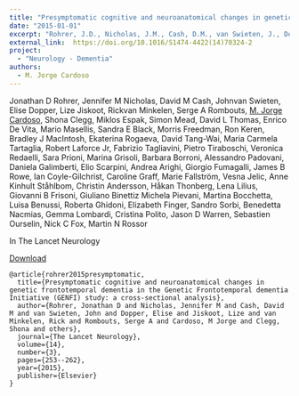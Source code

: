 ```yaml
---
title: "Presymptomatic cognitive and neuroanatomical changes in genetic frontotemporal dementia in the Genetic Frontotemporal dementia Initiative (GENFI) study: a cross-sectional analysis"
date: "2015-01-01"
excerpt: "Rohrer, J.D., Nicholas, J.M., Cash, D.M., van Swieten, J., Dopper, E., Jiskoot, L., van Minkelen, R., Rombouts, S.A., Cardoso, M.J., Clegg, S. and Espak, M., 2015. The Lancet Neurology, 14(3), pp.253-262."
external_link:  https://doi.org/10.1016/S1474-4422(14)70324-2
project:
  - "Neurology - Dementia"
authors:
  - M. Jorge Cardoso
---
```

Jonathan D Rohrer, Jennifer M Nicholas, David M Cash, Johnvan Swieten, Elise Dopper, Lize Jiskoot, Rickvan Minkelen, Serge A Rombouts, [M. Jorge Cardoso](/people/jorge_cardoso), Shona Clegg,  Miklos Espak, Simon Mead, David L Thomas, Enrico De Vita, Mario Masellis, Sandra E Black, Morris Freedman, Ron Keren, Bradley J MacIntosh, Ekaterina Rogaeva, David Tang-Wai, Maria Carmela Tartaglia, Robert Laforce Jr, Fabrizio Tagliavini, Pietro Tiraboschi, Veronica Redaelli, Sara Prioni, Marina Grisoli, Barbara Borroni, Alessandro Padovani, Daniela Galimberti, Elio Scarpini, Andrea Arighi, Giorgio Fumagalli, James B Rowe, Ian Coyle-Gilchrist, Caroline Graff, Marie Fallström, Vesna Jelic, Anne Kinhult Ståhlbom, Christin Andersson, Håkan Thonberg, Lena Lilius, Giovanni B Frisoni, Giuliano Binettiz Michela Pievani, Martina Bocchetta, Luisa Benussi, Roberta Ghidoni, Elizabeth Finger, Sandro Sorbi, Benedetta Nacmias, Gemma Lombardi, Cristina Polito, Jason D Warren, Sebastien Ourselin, Nick C Fox, Martin N Rossor

In The Lancet Neurology

<a href="{{page.external_link}}" target="_blank"> Download </a>

```
@article{rohrer2015presymptomatic,
  title={Presymptomatic cognitive and neuroanatomical changes in genetic frontotemporal dementia in the Genetic Frontotemporal dementia Initiative (GENFI) study: a cross-sectional analysis},
  author={Rohrer, Jonathan D and Nicholas, Jennifer M and Cash, David M and van Swieten, John and Dopper, Elise and Jiskoot, Lize and van Minkelen, Rick and Rombouts, Serge A and Cardoso, M Jorge and Clegg, Shona and others},
  journal={The Lancet Neurology},
  volume={14},
  number={3},
  pages={253--262},
  year={2015},
  publisher={Elsevier}
}
```
